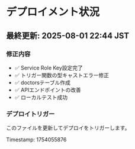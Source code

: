 # デプロイメント状況

## 最終更新: 2025-08-01 22:44 JST

### 修正内容
- ✅ Service Role Key設定完了
- ✅ トリガー関数の型キャストエラー修正
- ✅ doctorsテーブル作成
- ✅ APIエンドポイントの改善
- ✅ ローカルテスト成功

### デプロイトリガー
このファイルを更新してデプロイをトリガーします。

Timestamp: 1754055876